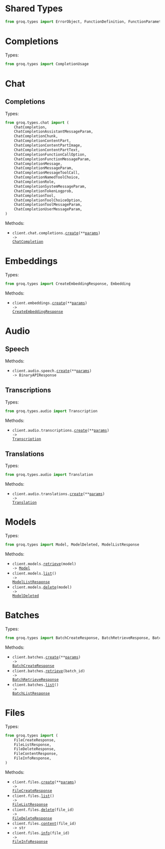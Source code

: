 # Shared Types

```python
from groq.types import ErrorObject, FunctionDefinition, FunctionParameters
```

# Completions

Types:

```python
from groq.types import CompletionUsage
```

# Chat

## Completions

Types:

```python
from groq.types.chat import (
    ChatCompletion,
    ChatCompletionAssistantMessageParam,
    ChatCompletionChunk,
    ChatCompletionContentPart,
    ChatCompletionContentPartImage,
    ChatCompletionContentPartText,
    ChatCompletionFunctionCallOption,
    ChatCompletionFunctionMessageParam,
    ChatCompletionMessage,
    ChatCompletionMessageParam,
    ChatCompletionMessageToolCall,
    ChatCompletionNamedToolChoice,
    ChatCompletionRole,
    ChatCompletionSystemMessageParam,
    ChatCompletionTokenLogprob,
    ChatCompletionTool,
    ChatCompletionToolChoiceOption,
    ChatCompletionToolMessageParam,
    ChatCompletionUserMessageParam,
)
```

Methods:

- <code title="post /openai/v1/chat/completions">client.chat.completions.<a href="./src/groq/resources/chat/completions.py">create</a>(\*\*<a href="src/groq/types/chat/completion_create_params.py">params</a>) -> <a href="./src/groq/types/chat/chat_completion.py">ChatCompletion</a></code>

# Embeddings

Types:

```python
from groq.types import CreateEmbeddingResponse, Embedding
```

Methods:

- <code title="post /openai/v1/embeddings">client.embeddings.<a href="./src/groq/resources/embeddings.py">create</a>(\*\*<a href="src/groq/types/embedding_create_params.py">params</a>) -> <a href="./src/groq/types/create_embedding_response.py">CreateEmbeddingResponse</a></code>

# Audio

## Speech

Methods:

- <code title="post /openai/v1/audio/speech">client.audio.speech.<a href="./src/groq/resources/audio/speech.py">create</a>(\*\*<a href="src/groq/types/audio/speech_create_params.py">params</a>) -> BinaryAPIResponse</code>

## Transcriptions

Types:

```python
from groq.types.audio import Transcription
```

Methods:

- <code title="post /openai/v1/audio/transcriptions">client.audio.transcriptions.<a href="./src/groq/resources/audio/transcriptions.py">create</a>(\*\*<a href="src/groq/types/audio/transcription_create_params.py">params</a>) -> <a href="./src/groq/types/audio/transcription.py">Transcription</a></code>

## Translations

Types:

```python
from groq.types.audio import Translation
```

Methods:

- <code title="post /openai/v1/audio/translations">client.audio.translations.<a href="./src/groq/resources/audio/translations.py">create</a>(\*\*<a href="src/groq/types/audio/translation_create_params.py">params</a>) -> <a href="./src/groq/types/audio/translation.py">Translation</a></code>

# Models

Types:

```python
from groq.types import Model, ModelDeleted, ModelListResponse
```

Methods:

- <code title="get /openai/v1/models/{model}">client.models.<a href="./src/groq/resources/models.py">retrieve</a>(model) -> <a href="./src/groq/types/model.py">Model</a></code>
- <code title="get /openai/v1/models">client.models.<a href="./src/groq/resources/models.py">list</a>() -> <a href="./src/groq/types/model_list_response.py">ModelListResponse</a></code>
- <code title="delete /openai/v1/models/{model}">client.models.<a href="./src/groq/resources/models.py">delete</a>(model) -> <a href="./src/groq/types/model_deleted.py">ModelDeleted</a></code>

# Batches

Types:

```python
from groq.types import BatchCreateResponse, BatchRetrieveResponse, BatchListResponse
```

Methods:

- <code title="post /openai/v1/batches">client.batches.<a href="./src/groq/resources/batches.py">create</a>(\*\*<a href="src/groq/types/batch_create_params.py">params</a>) -> <a href="./src/groq/types/batch_create_response.py">BatchCreateResponse</a></code>
- <code title="get /openai/v1/batches/{batch_id}">client.batches.<a href="./src/groq/resources/batches.py">retrieve</a>(batch_id) -> <a href="./src/groq/types/batch_retrieve_response.py">BatchRetrieveResponse</a></code>
- <code title="get /openai/v1/batches">client.batches.<a href="./src/groq/resources/batches.py">list</a>() -> <a href="./src/groq/types/batch_list_response.py">BatchListResponse</a></code>

# Files

Types:

```python
from groq.types import (
    FileCreateResponse,
    FileListResponse,
    FileDeleteResponse,
    FileContentResponse,
    FileInfoResponse,
)
```

Methods:

- <code title="post /openai/v1/files">client.files.<a href="./src/groq/resources/files.py">create</a>(\*\*<a href="src/groq/types/file_create_params.py">params</a>) -> <a href="./src/groq/types/file_create_response.py">FileCreateResponse</a></code>
- <code title="get /openai/v1/files">client.files.<a href="./src/groq/resources/files.py">list</a>() -> <a href="./src/groq/types/file_list_response.py">FileListResponse</a></code>
- <code title="delete /openai/v1/files/{file_id}">client.files.<a href="./src/groq/resources/files.py">delete</a>(file_id) -> <a href="./src/groq/types/file_delete_response.py">FileDeleteResponse</a></code>
- <code title="get /openai/v1/files/{file_id}/content">client.files.<a href="./src/groq/resources/files.py">content</a>(file_id) -> str</code>
- <code title="get /openai/v1/files/{file_id}">client.files.<a href="./src/groq/resources/files.py">info</a>(file_id) -> <a href="./src/groq/types/file_info_response.py">FileInfoResponse</a></code>
